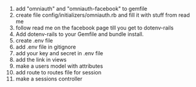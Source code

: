 1. add "omniauth" and "omniauth-facebook" to gemfile
2. create file config/initializers/omniauth.rb and fill it with stuff from read me
3. follow read me on the facebook page till you get to dotenv-rails
4. Add dotenv-rails to your Gemfile and bundle install.
5. create .env file
6. add .env file in gitignore
7. add your key and secret in .env file
8. add the link in views 
9. make a users model with attributes
10. add route to routes file for session
11. make a sessions controller 
